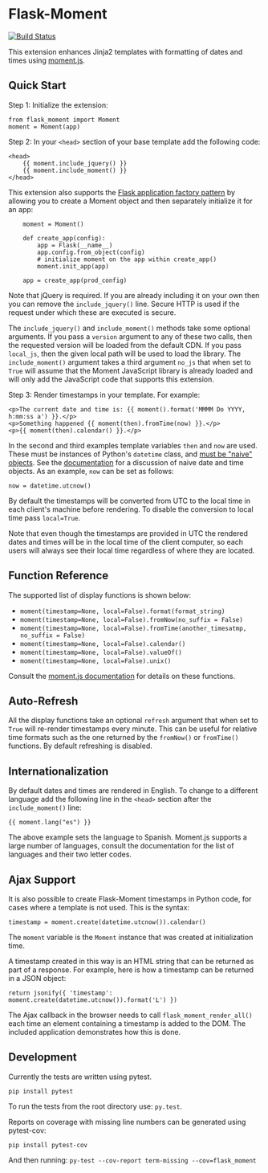 Flask-Moment
============

[![Build Status](https://travis-ci.org/miguelgrinberg/Flask-Moment.svg?branch=master)](https://travis-ci.org/miguelgrinberg/Flask-Moment)

This extension enhances Jinja2 templates with formatting of dates and times using [moment.js](http://momentjs.com/).

Quick Start
-----------

Step 1: Initialize the extension:

    from flask_moment import Moment
    moment = Moment(app)

Step 2: In your `<head>` section of your base template add the following code:

    <head>
        {{ moment.include_jquery() }}
        {{ moment.include_moment() }}
    </head>

This extension also supports the [Flask application factory pattern](http://flask.pocoo.org/docs/latest/patterns/appfactories/) by allowing you to create a Moment object and then separately initialize it for an app:

        moment = Moment()

        def create_app(config):
            app = Flask(__name__)
            app.config.from_object(config)
            # initialize moment on the app within create_app()
            moment.init_app(app)

        app = create_app(prod_config)

Note that jQuery is required. If you are already including it on your own then you can remove the `include_jquery()` line. Secure HTTP is used if the request under which these are executed is secure.

The `include_jquery()` and `include_moment()` methods take some optional arguments. If you pass a `version` argument to any of these two calls, then the requested version will be loaded from the default CDN. If you pass `local_js`, then the given local path will be used to load the library. The `include_moment()` argument takes a third argument `no_js` that when set to `True` will assume that the Moment JavaScript library is already loaded and will only add the JavaScript code that supports this extension.

Step 3: Render timestamps in your template. For example:

    <p>The current date and time is: {{ moment().format('MMMM Do YYYY, h:mm:ss a') }}.</p>
    <p>Something happened {{ moment(then).fromTime(now) }}.</p>
    <p>{{ moment(then).calendar() }}.</p>

In the second and third examples template variables `then` and `now` are used. These must be instances of Python's `datetime` class, and <u>must be "naive" objects</u>. See the [documentation](http://docs.python.org/2/library/datetime.html) for a discussion of naive date and time objects. As an example, `now` can be set as follows:

    now = datetime.utcnow()

By default the timestamps will be converted from UTC to the local time in each client's machine before rendering. To disable the conversion to local time pass `local=True`. 
    
Note that even though the timestamps are provided in UTC the rendered dates and times will be in the local time of the client computer, so each users will always see their local time regardless of where they are located.

Function Reference
------------------

The supported list of display functions is shown below:

- `moment(timestamp=None, local=False).format(format_string)`
- `moment(timestamp=None, local=False).fromNow(no_suffix = False)`
- `moment(timestamp=None, local=False).fromTime(another_timesatmp, no_suffix = False)`
- `moment(timestamp=None, local=False).calendar()`
- `moment(timestamp=None, local=False).valueOf()`
- `moment(timestamp=None, local=False).unix()`

Consult the [moment.js documentation](http://momentjs.com/) for details on these functions.

Auto-Refresh
------------

All the display functions take an optional `refresh` argument that when set to `True` will re-render timestamps every minute. This can be useful for relative time formats such as the one returned by the `fromNow()` or `fromTime()` functions. By default refreshing is disabled.

Internationalization
--------------------

By default dates and times are rendered in English. To change to a different language add the following line in the `<head>` section after the `include_moment()` line:

    {{ moment.lang("es") }}
    
The above example sets the language to Spanish. Moment.js supports a large number of languages, consult the documentation for the list of languages and their two letter codes.

Ajax Support
------------

It is also possible to create Flask-Moment timestamps in Python code, for cases where a template is not used. This is the syntax:

    timestamp = moment.create(datetime.utcnow()).calendar()

The `moment` variable is the `Moment` instance that was created at initialization time.

A timestamp created in this way is an HTML string that can be returned as part of a response. For example, here is how a timestamp can be returned in a JSON object:

    return jsonify({ 'timestamp': moment.create(datetime.utcnow()).format('L') })

The Ajax callback in the browser needs to call `flask_moment_render_all()` each time an element containing a timestamp is added to the DOM. The included application demonstrates how this is done.

Development
-----------

Currently the tests are written using pytest. 

    pip install pytest

To run the tests from the root directory use: `py.test`.

Reports on coverage with missing line numbers can be generated using pytest-cov:

    pip install pytest-cov

And then running: `py-test --cov-report term-missing --cov=flask_moment`
